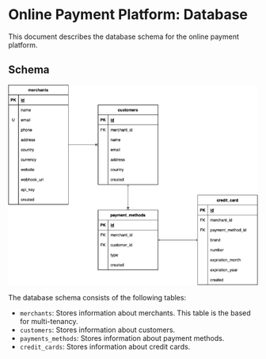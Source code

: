 # Online Payment Platform: Database

This document describes the database schema for the online payment platform.

## Schema

![Database Schema](./images/database-schema.dio.png)

The database schema consists of the following tables:

- `merchants`: Stores information about merchants. This table is the based for multi-tenancy.
- `customers`: Stores information about customers.
- `payments_methods`: Stores information about payment methods.
- `credit_cards`: Stores information about credit cards.
